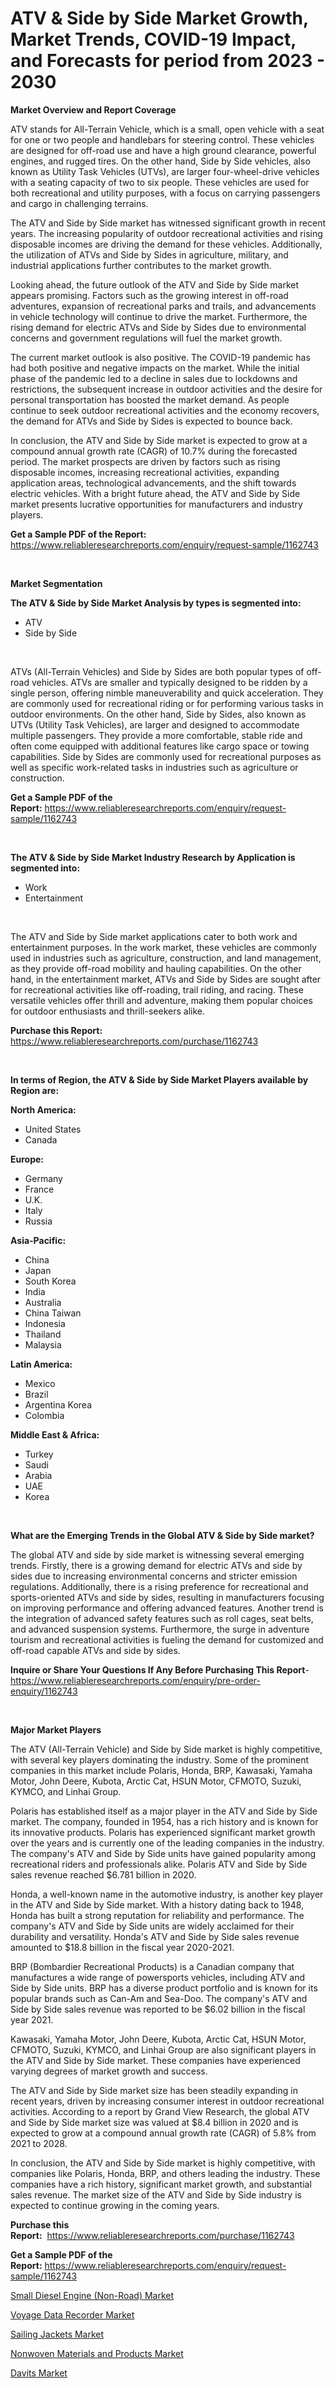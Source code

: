 <p><h1>ATV & Side by Side Market Growth, Market Trends, COVID-19 Impact, and Forecasts for period from 2023 - 2030</h1></p><p><strong>Market Overview and Report Coverage</strong></p>
<p><p>ATV stands for All-Terrain Vehicle, which is a small, open vehicle with a seat for one or two people and handlebars for steering control. These vehicles are designed for off-road use and have a high ground clearance, powerful engines, and rugged tires. On the other hand, Side by Side vehicles, also known as Utility Task Vehicles (UTVs), are larger four-wheel-drive vehicles with a seating capacity of two to six people. These vehicles are used for both recreational and utility purposes, with a focus on carrying passengers and cargo in challenging terrains.</p><p>The ATV and Side by Side market has witnessed significant growth in recent years. The increasing popularity of outdoor recreational activities and rising disposable incomes are driving the demand for these vehicles. Additionally, the utilization of ATVs and Side by Sides in agriculture, military, and industrial applications further contributes to the market growth.</p><p>Looking ahead, the future outlook of the ATV and Side by Side market appears promising. Factors such as the growing interest in off-road adventures, expansion of recreational parks and trails, and advancements in vehicle technology will continue to drive the market. Furthermore, the rising demand for electric ATVs and Side by Sides due to environmental concerns and government regulations will fuel the market growth.</p><p>The current market outlook is also positive. The COVID-19 pandemic has had both positive and negative impacts on the market. While the initial phase of the pandemic led to a decline in sales due to lockdowns and restrictions, the subsequent increase in outdoor activities and the desire for personal transportation has boosted the market demand. As people continue to seek outdoor recreational activities and the economy recovers, the demand for ATVs and Side by Sides is expected to bounce back.</p><p>In conclusion, the ATV and Side by Side market is expected to grow at a compound annual growth rate (CAGR) of 10.7% during the forecasted period. The market prospects are driven by factors such as rising disposable incomes, increasing recreational activities, expanding application areas, technological advancements, and the shift towards electric vehicles. With a bright future ahead, the ATV and Side by Side market presents lucrative opportunities for manufacturers and industry players.</p></p>
<p><strong>Get a Sample PDF of the Report:</strong> <a href="https://www.reliableresearchreports.com/enquiry/request-sample/1162743">https://www.reliableresearchreports.com/enquiry/request-sample/1162743</a></p>
<p>&nbsp;</p>
<p><strong>Market Segmentation</strong></p>
<p><strong>The ATV & Side by Side Market Analysis by types is segmented into:</strong></p>
<p><ul><li>ATV</li><li>Side by Side</li></ul></p>
<p>&nbsp;</p>
<p><p>ATVs (All-Terrain Vehicles) and Side by Sides are both popular types of off-road vehicles. ATVs are smaller and typically designed to be ridden by a single person, offering nimble maneuverability and quick acceleration. They are commonly used for recreational riding or for performing various tasks in outdoor environments. On the other hand, Side by Sides, also known as UTVs (Utility Task Vehicles), are larger and designed to accommodate multiple passengers. They provide a more comfortable, stable ride and often come equipped with additional features like cargo space or towing capabilities. Side by Sides are commonly used for recreational purposes as well as specific work-related tasks in industries such as agriculture or construction.</p></p>
<p><strong>Get a Sample PDF of the Report:</strong>&nbsp;<a href="https://www.reliableresearchreports.com/enquiry/request-sample/1162743">https://www.reliableresearchreports.com/enquiry/request-sample/1162743</a></p>
<p>&nbsp;</p>
<p><strong>The ATV & Side by Side Market Industry Research by Application is segmented into:</strong></p>
<p><ul><li>Work</li><li>Entertainment</li></ul></p>
<p>&nbsp;</p>
<p><p>The ATV and Side by Side market applications cater to both work and entertainment purposes. In the work market, these vehicles are commonly used in industries such as agriculture, construction, and land management, as they provide off-road mobility and hauling capabilities. On the other hand, in the entertainment market, ATVs and Side by Sides are sought after for recreational activities like off-roading, trail riding, and racing. These versatile vehicles offer thrill and adventure, making them popular choices for outdoor enthusiasts and thrill-seekers alike.</p></p>
<p><strong>Purchase this Report:</strong>&nbsp; <a href="https://www.reliableresearchreports.com/purchase/1162743">https://www.reliableresearchreports.com/purchase/1162743</a></p>
<p>&nbsp;</p>
<p><strong>In terms of Region, the ATV & Side by Side Market Players available by Region are:</strong></p>
<p>
    <p> <strong> North America: </strong>
        <ul>
            <li>United States</li>
            <li>Canada</li>
        </ul>
        </p> 
    <p> <strong> Europe: </strong>
        <ul>
            <li>Germany</li>
            <li>France</li>
            <li>U.K.</li>
            <li>Italy</li>
            <li>Russia</li>
        </ul>
        </p> 
    <p> <strong> Asia-Pacific: </strong>
        <ul>
            <li>China</li>
            <li>Japan</li>
            <li>South Korea</li>
            <li>India</li>
            <li>Australia</li>
            <li>China Taiwan</li>
            <li>Indonesia</li>
            <li>Thailand</li>
            <li>Malaysia</li>
        </ul>
        </p> 
    <p> <strong> Latin America: </strong>
        <ul>
            <li>Mexico</li>
            <li>Brazil</li>
            <li>Argentina Korea</li>
            <li>Colombia</li>
        </ul>
        </p> 
    <p> <strong> Middle East & Africa: </strong>
        <ul>
            <li>Turkey</li>
            <li>Saudi</li>
            <li>Arabia</li>
            <li>UAE</li>
            <li>Korea</li>
        </ul>
    </p>
    </p>
<p>&nbsp;</p>
<p><strong>What are the Emerging Trends in the Global ATV & Side by Side market?</strong></p>
<p><p>The global ATV and side by side market is witnessing several emerging trends. Firstly, there is a growing demand for electric ATVs and side by sides due to increasing environmental concerns and stricter emission regulations. Additionally, there is a rising preference for recreational and sports-oriented ATVs and side by sides, resulting in manufacturers focusing on improving performance and offering advanced features. Another trend is the integration of advanced safety features such as roll cages, seat belts, and advanced suspension systems. Furthermore, the surge in adventure tourism and recreational activities is fueling the demand for customized and off-road capable ATVs and side by sides.</p></p>
<p><strong>Inquire or Share Your Questions If Any Before Purchasing This Report</strong>- <a href="https://www.reliableresearchreports.com/enquiry/pre-order-enquiry/1162743">https://www.reliableresearchreports.com/enquiry/pre-order-enquiry/1162743</a></p>
<p>&nbsp;</p>
<p><strong>Major Market Players</strong></p>
<p><p>The ATV (All-Terrain Vehicle) and Side by Side market is highly competitive, with several key players dominating the industry. Some of the prominent companies in this market include Polaris, Honda, BRP, Kawasaki, Yamaha Motor, John Deere, Kubota, Arctic Cat, HSUN Motor, CFMOTO, Suzuki, KYMCO, and Linhai Group.</p><p>Polaris has established itself as a major player in the ATV and Side by Side market. The company, founded in 1954, has a rich history and is known for its innovative products. Polaris has experienced significant market growth over the years and is currently one of the leading companies in the industry. The company's ATV and Side by Side units have gained popularity among recreational riders and professionals alike. Polaris ATV and Side by Side sales revenue reached $6.781 billion in 2020.</p><p>Honda, a well-known name in the automotive industry, is another key player in the ATV and Side by Side market. With a history dating back to 1948, Honda has built a strong reputation for reliability and performance. The company's ATV and Side by Side units are widely acclaimed for their durability and versatility. Honda's ATV and Side by Side sales revenue amounted to $18.8 billion in the fiscal year 2020-2021.</p><p>BRP (Bombardier Recreational Products) is a Canadian company that manufactures a wide range of powersports vehicles, including ATV and Side by Side units. BRP has a diverse product portfolio and is known for its popular brands such as Can-Am and Sea-Doo. The company's ATV and Side by Side sales revenue was reported to be $6.02 billion in the fiscal year 2021.</p><p>Kawasaki, Yamaha Motor, John Deere, Kubota, Arctic Cat, HSUN Motor, CFMOTO, Suzuki, KYMCO, and Linhai Group are also significant players in the ATV and Side by Side market. These companies have experienced varying degrees of market growth and success.</p><p>The ATV and Side by Side market size has been steadily expanding in recent years, driven by increasing consumer interest in outdoor recreational activities. According to a report by Grand View Research, the global ATV and Side by Side market size was valued at $8.4 billion in 2020 and is expected to grow at a compound annual growth rate (CAGR) of 5.8% from 2021 to 2028.</p><p>In conclusion, the ATV and Side by Side market is highly competitive, with companies like Polaris, Honda, BRP, and others leading the industry. These companies have a rich history, significant market growth, and substantial sales revenue. The market size of the ATV and Side by Side industry is expected to continue growing in the coming years.</p></p>
<p><strong>Purchase this Report:</strong>&nbsp;&nbsp;<a href="https://www.reliableresearchreports.com/purchase/1162743">https://www.reliableresearchreports.com/purchase/1162743</a></p>
<p></p>
<p><strong>Get a Sample PDF of the Report:</strong>&nbsp;<a href="https://www.reliableresearchreports.com/enquiry/request-sample/1162743">https://www.reliableresearchreports.com/enquiry/request-sample/1162743</a></p>
<p><p><a href="https://www.linkedin.com/pulse/small-diesel-engine-non-road-market-insights-players/">Small Diesel Engine (Non-Road) Market</a></p><p><a href="https://www.linkedin.com/pulse/voyage-data-recorder-market-size-growth-forecast-from-2023/">Voyage Data Recorder Market</a></p><p><a href="https://medium.com/@chazmonahan2023/sailing-jackets-market-size-growth-forecast-2023-2030-35c96d53408c">Sailing Jackets Market</a></p><p><a href="https://www.linkedin.com/pulse/nonwoven-materials-products-market-challenges-opportunities/">Nonwoven Materials and Products Market</a></p><p><a href="https://medium.com/@nicholasgarcia1914/davits-market-size-growth-forecast-2023-2030-bd9142988643">Davits Market</a></p></p>